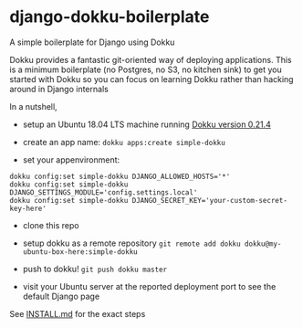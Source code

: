 # django-dokku-boilerplate

A simple boilerplate for Django using Dokku

Dokku provides a fantastic git-oriented way of deploying applications.
This is a minimum boilerplate (no Postgres, no S3, no kitchen sink) to get you started with Dokku so you can focus
on learning Dokku rather than hacking around in Django internals

In a nutshell,

- setup an Ubuntu 18.04 LTS machine running [Dokku version 0.21.4](http://dokku.viewdocs.io/dokku/#install-apt)

- create an app name: `dokku apps:create simple-dokku`

- set your appenvironment:

```
dokku config:set simple-dokku DJANGO_ALLOWED_HOSTS='*'
dokku config:set simple-dokku DJANGO_SETTINGS_MODULE='config.settings.local'
dokku config:set simple-dokku DJANGO_SECRET_KEY='your-custom-secret-key-here'
```

- clone this repo

- setup dokku as a remote repository `git remote add dokku dokku@my-ubuntu-box-here:simple-dokku`

- push to dokku! `git push dokku master`

- visit your Ubuntu server at the reported deployment port to see the default Django page

See [INSTALL.md](INSTALL.md) for the exact steps
